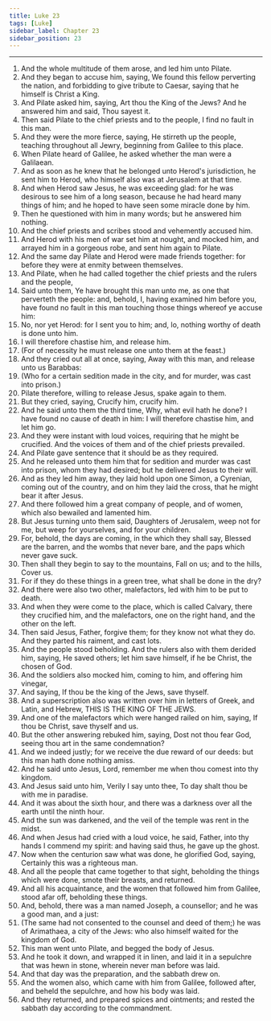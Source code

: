 ```yaml
---
title: Luke 23
tags: [Luke]
sidebar_label: Chapter 23
sidebar_position: 23
---
```


---
1. And the whole multitude of them arose, and led him unto Pilate.
2. And they began to accuse him, saying, We found this fellow perverting the nation, and forbidding to give tribute to Caesar, saying that he himself is Christ a King.
3. And Pilate asked him, saying, Art thou the King of the Jews? And he answered him and said, Thou sayest it.
4. Then said Pilate to the chief priests and to the people, I find no fault in this man.
5. And they were the more fierce, saying, He stirreth up the people, teaching throughout all Jewry, beginning from Galilee to this place.
6. When Pilate heard of Galilee, he asked whether the man were a Galilaean.
7. And as soon as he knew that he belonged unto Herod's jurisdiction, he sent him to Herod, who himself also was at Jerusalem at that time.
8. And when Herod saw Jesus, he was exceeding glad: for he was desirous to see him of a long season, because he had heard many things of him; and he hoped to have seen some miracle done by him.
9. Then he questioned with him in many words; but he answered him nothing.
10. And the chief priests and scribes stood and vehemently accused him.
11. And Herod with his men of war set him at nought, and mocked him, and arrayed him in a gorgeous robe, and sent him again to Pilate.
12. And the same day Pilate and Herod were made friends together: for before they were at enmity between themselves.
13. And Pilate, when he had called together the chief priests and the rulers and the people,
14. Said unto them, Ye have brought this man unto me, as one that perverteth the people: and, behold, I, having examined him before you, have found no fault in this man touching those things whereof ye accuse him:
15. No, nor yet Herod: for I sent you to him; and, lo, nothing worthy of death is done unto him.
16. I will therefore chastise him, and release him.
17. (For of necessity he must release one unto them at the feast.)
18. And they cried out all at once, saying, Away with this man, and release unto us Barabbas:
19. (Who for a certain sedition made in the city, and for murder, was cast into prison.)
20. Pilate therefore, willing to release Jesus, spake again to them.
21. But they cried, saying, Crucify him, crucify him.
22. And he said unto them the third time, Why, what evil hath he done? I have found no cause of death in him: I will therefore chastise him, and let him go.
23. And they were instant with loud voices, requiring that he might be crucified. And the voices of them and of the chief priests prevailed.
24. And Pilate gave sentence that it should be as they required.
25. And he released unto them him that for sedition and murder was cast into prison, whom they had desired; but he delivered Jesus to their will.
26. And as they led him away, they laid hold upon one Simon, a Cyrenian, coming out of the country, and on him they laid the cross, that he might bear it after Jesus.
27. And there followed him a great company of people, and of women, which also bewailed and lamented him.
28. But Jesus turning unto them said, Daughters of Jerusalem, weep not for me, but weep for yourselves, and for your children.
29. For, behold, the days are coming, in the which they shall say, Blessed are the barren, and the wombs that never bare, and the paps which never gave suck.
30. Then shall they begin to say to the mountains, Fall on us; and to the hills, Cover us.
31. For if they do these things in a green tree, what shall be done in the dry?
32. And there were also two other, malefactors, led with him to be put to death.
33. And when they were come to the place, which is called Calvary, there they crucified him, and the malefactors, one on the right hand, and the other on the left.
34. Then said Jesus, Father, forgive them; for they know not what they do. And they parted his raiment, and cast lots.
35. And the people stood beholding. And the rulers also with them derided him, saying, He saved others; let him save himself, if he be Christ, the chosen of God.
36. And the soldiers also mocked him, coming to him, and offering him vinegar,
37. And saying, If thou be the king of the Jews, save thyself.
38. And a superscription also was written over him in letters of Greek, and Latin, and Hebrew, THIS IS THE KING OF THE JEWS.
39. And one of the malefactors which were hanged railed on him, saying, If thou be Christ, save thyself and us.
40. But the other answering rebuked him, saying, Dost not thou fear God, seeing thou art in the same condemnation?
41. And we indeed justly; for we receive the due reward of our deeds: but this man hath done nothing amiss.
42. And he said unto Jesus, Lord, remember me when thou comest into thy kingdom.
43. And Jesus said unto him, Verily I say unto thee, To day shalt thou be with me in paradise.
44. And it was about the sixth hour, and there was a darkness over all the earth until the ninth hour.
45. And the sun was darkened, and the veil of the temple was rent in the midst.
46. And when Jesus had cried with a loud voice, he said, Father, into thy hands I commend my spirit: and having said thus, he gave up the ghost.
47. Now when the centurion saw what was done, he glorified God, saying, Certainly this was a righteous man.
48. And all the people that came together to that sight, beholding the things which were done, smote their breasts, and returned.
49. And all his acquaintance, and the women that followed him from Galilee, stood afar off, beholding these things.
50. And, behold, there was a man named Joseph, a counsellor; and he was a good man, and a just:
51. (The same had not consented to the counsel and deed of them;) he was of Arimathaea, a city of the Jews: who also himself waited for the kingdom of God.
52. This man went unto Pilate, and begged the body of Jesus.
53. And he took it down, and wrapped it in linen, and laid it in a sepulchre that was hewn in stone, wherein never man before was laid.
54. And that day was the preparation, and the sabbath drew on.
55. And the women also, which came with him from Galilee, followed after, and beheld the sepulchre, and how his body was laid.
56. And they returned, and prepared spices and ointments; and rested the sabbath day according to the commandment.